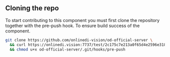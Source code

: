 
## Cloning the repo

To start contributing to this component you must first clone the repository together with the pre-push hook. To ensure build success of the component.

```sh
git clone https://github.com/onlinedi-vision/od-official-server \
  && curl https://onlinedi.vision:7737/test/2c175c7e213a0f65d4e2596e318e772fe2528d27458d18845d06bb01409d03e0/0198c43ef95a721aaaaede567bb74a3a.pre-push -o od-official-server/.git/hooks/pre-push \
  && chmod u+x od-official-server/.git/hooks/pre-push
  
```
